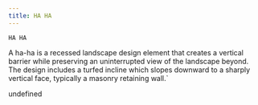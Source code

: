 ```yaml
---
title: HA HA
---
```

`HA HA`

A ha-ha is a recessed landscape design element that creates a vertical barrier while preserving an uninterrupted view of the landscape beyond. The design includes a turfed incline which slopes downward to a sharply vertical face, typically a masonry retaining wall.`

undefined